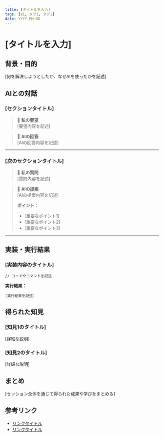 ```yaml
---
title: [タイトルを入力]
tags: [ai, タグ1, タグ2]
date: YYYY-MM-DD
---
```


# [タイトルを入力]

## 背景・目的

[何を解決しようとしたか、なぜAIを使ったかを記述]

## AIとの対話

### [セクションタイトル]

> 💭 **私の要望**  
> [要望内容を記述]

> 🤖 **AIの回答**  
> [AIの回答内容を記述]

---

### [次のセクションタイトル]

> 💭 **私の質問**  
> [質問内容を記述]

> 🤖 **AIの提案**  
> [AIの提案内容を記述]
> 
> **ポイント：**
> - [重要なポイント1]
> - [重要なポイント2]
> - [重要なポイント3]

---

## 実装・実行結果

### [実装内容のタイトル]

```[言語]
// コードやコマンドを記述
```

**実行結果：**
```
[実行結果を記述]
```

## 得られた知見

### [知見1のタイトル]
[詳細な説明]

### [知見2のタイトル]
[詳細な説明]

## まとめ

[セッション全体を通じて得られた成果や学びをまとめる]

## 参考リンク

- [リンクタイトル](URL)
- [リンクタイトル](URL)